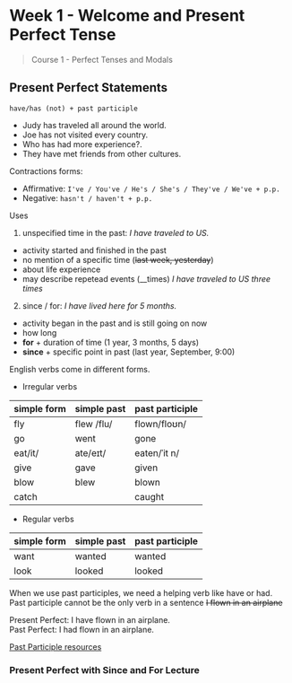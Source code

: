 # Week 1 - Welcome and Present Perfect Tense
> Course 1 - Perfect Tenses and Modals

## Present Perfect Statements

`have/has (not) + past participle`

- Judy has traveled all around the world.
- Joe has not visited every country.
- Who has had more experience?.
- They have met friends from other cultures.

Contractions forms:
- Affirmative: `I've / You've / He's / She's / They've / We've + p.p.`
- Negative: `hasn't / haven't + p.p.`

Uses
1. unspecified time in the past: _I have traveled to US._
  - activity started and finished in the past
  - no mention of a specific time (~~last week, yesterday~~)
  - about life experience
  - may describe repetead events (__times) _I have traveled to US three times_
2. since / for: _I have lived here for 5 months._
  - activity began in the past and is still going on now
  - how long
  - **for** + duration of time (1 year, 3 months, 5 days)
  - **since** + specific point in past (last year, September, 9:00)

English verbs come in different forms.

- Irregular verbs

| simple form | simple past | past participle |
| ----------- | ----------- | --------------- |
| fly         | flew /flu/  | flown/floʊn/    |
| go          | went        | gone            |
| eat/it/     | ate/eɪt/    | eaten/ˈit n/    |
| give        | gave        | given           |
| blow        | blew        | blown           |
| catch       |             | caught          |

- Regular verbs

| simple form | simple past | past participle |
| ----------- | ----------- | --------------- |
| want        | wanted      | wanted          |
| look        | looked      | looked          |

When we use past participles, we need a helping verb like have or had.  
Past participle cannot be the only verb in a sentence ~~I flown in an airplane~~

Present Perfect: I have flown in an airplane.  
Past Perfect: I had flown in an airplane.  

[Past Participle resources](../resources/c1_w1_pp_participle.pdf)

### Present Perfect with Since and For Lecture
